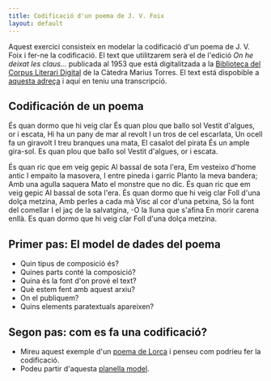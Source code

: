 ```yaml
---
title: Codificació d'un poema de J. V. Foix
layout: default
---
```


Aquest exercici consisteix en modelar la codificació d'un poema de J. V. Foix i fer-ne la codificació. El text que utilitzarem serà el de l'edició *On he deixat les claus...* publicada al 1953 que está digitalitzada a la [Biblioteca del Corpus Literari Digital](http://www.catedramariustorres.udl.cat/materials/biblioteca/index.php) de la Càtedra Marius Torres. El text está dispobible a [aquesta adreça](http://www.catedramariustorres.udl.cat/materials/biblioteca/visor2.php?tipus=cont&autor=foix002&codi=455&pos=48&zoom=2pagines&ordre=edicio) i aquí en teniu una transcripció. 

## Codificación de un poema

És quan dormo que hi veig clar
És quan plou que ballo sol
Vestit d'algues, or i escata,
Hi ha un pany de mar al revolt
I un tros de cel escarlata,
Un ocell fa un giravolt
I treu branques una mata,
El casalot del pirata
És un ample gira-sol.
Es quan plou que ballo sol
Vestit d'algues, or i escata.

És quan ric que em veig gepic
Al bassal de sota l'era,
Em vesteixo d'home antic
I empaito la masovera,
I entre pineda i garric
Planto la meva bandera;
Amb una agulla saquera
Mato el monstre que no dic.
És quan ric que em veig gepic
Al bassal de sota l'era.
És quan dormo que hi veig clar
Foll d'una dolça metzina,
Amb perles a cada mà
Visc al cor d'una petxina,
Só la font del comellar
I el jaç de la salvatgina,
-O la lluna que s'afina
En morir carena enllà.
Es quan dormo que hi veig clar
Foll d'una dolça metzina.

## Primer pas: El model de dades del poema  

- Quin tipus de composició és?
- Quines parts conté la composició?
- Quina és la font d'on prové el text?
- Què estem fent amb aquest arxiu?
- On el publiquem?
- Quins elements paratextuals apareixen?

## Segon pas: com es fa una codificació? 

- Mireu aquest exemple d'un [poema de Lorca](https://tthub.io/aprende/ejemplos/ejemplo-lorca) i penseu com podríeu fer la codificació.
- Podeu partir d'aquesta [planella model](). 


